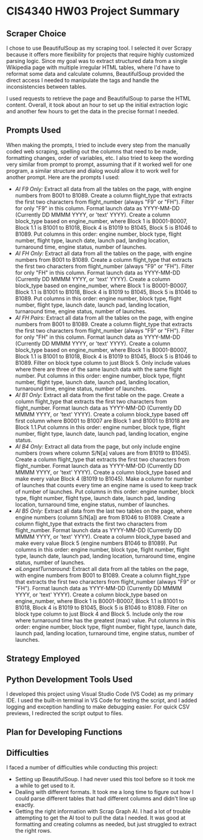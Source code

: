 # CIS4340 HW03 Project Summary

## Scraper Choice
I chose to use BeautifulSoup as my scraping tool. I selected it over Scrapy because it offers more flexibility for projects that require highly customized parsing logic. Since my goal was to extract structured data from a single Wikipedia page with multiple irregular HTML tables, where I'd have to reformat some data and calculate columns, BeautifulSoup provided the direct access I needed to manipulate the tags and handle the inconsistencies between tables.

I used requests to retrieve the page and BeautifulSoup to parse the HTML content. Overall, it took about an hour to set up the initial extraction logic and another few hours to get the data in the precise format I needed.

## Prompts Used
When making the prompts, I tried to include every step from the manually coded web scraping, spelling out the columns that need to be made, formatting changes, order of variables, etc. I also tried to keep the wording very similar from prompt to prompt, assuming that if it worked well for one program, a similar structure and dialog would allow it to work well for another prompt. Here are the prompts I used:
- *AI F9 Only:* Extract all data from all the tables on the page, with engine numbers from B001 to B1089. Create a column flight_type that extracts the first two characters from flight_number (always "F9" or "FH"). Filter for only "F9" in this column. Format launch data as YYYY-MM-DD (Currently DD MMMM YYYY, or 'text' YYYY). Create a column block_type based on engine_number, where Block 1 is B0001-B0007, Block 1.1 is B1001 to B1018, Block 4 is B1019 to B1045, Block 5 is B1046 to B1089. Put columns in this order: engine number, block type, flight number, flight type, launch date, launch pad, landing location, turnaround time, engine status, number of launches.
- *AI FH Only:* Extract all data from all the tables on the page, with engine numbers from B001 to B1089. Create a column flight_type that extracts the first two characters from flight_number (always "F9" or "FH"). Filter for only "FH" in this column. Format launch data as YYYY-MM-DD (Currently DD MMMM YYYY, or 'text' YYYY). Create a column block_type based on engine_number, where Block 1 is B0001-B0007, Block 1.1 is B1001 to B1018, Block 4 is B1019 to B1045, Block 5 is B1046 to B1089. Put columns in this order: engine number, block type, flight number, flight type, launch date, launch pad, landing location, turnaround time, engine status, number of launches.
- *AI FH Pairs:* Extract all data from all the tables on the page, with engine numbers from B001 to B1089. Create a column flight_type that extracts the first two characters from flight_number (always "F9" or "FH"). Filter for only "FH" in this column. Format launch data as YYYY-MM-DD (Currently DD MMMM YYYY, or 'text' YYYY). Create a column block_type based on engine_number, where Block 1 is B0001-B0007, Block 1.1 is B1001 to B1018, Block 4 is B1019 to B1045, Block 5 is B1046 to B1089. Filter on block type column to just Block 5. Only include values where there are three of the same launch data with the same flight number. Put columns in this order: engine number, block type, flight number, flight type, launch date, launch pad, landing location, turnaround time, engine status, number of launches.
- *AI B1 Only:* Extract all data from the first table on the page. Create a column flight_type that extracts the first two characters from flight_number. Format launch data as YYYY-MM-DD (Currently DD MMMM YYYY, or 'text' YYYY). Create a column block_type based off first column where B0001 to B1007 are Block 1 and B1001 to B1018 are Block 1.1.Put columns in this order: engine number, block type, flight number, flight type, launch date, launch pad, landing location, engine status.
- *AI B4 Only:* Extract all data from the page, but only include engine numbers (rows where column S/N[a] values are from B1019 to B1045). Create a column flight_type that extracts the first two characters from flight_number. Format launch data as YYYY-MM-DD (Currently DD MMMM YYYY, or 'text' YYYY). Create a column block_type based and make every value Block 4 (B1019 to B1045). Make a column for number of launches that counts every time an engine name is used to keep track of number of launches. Put columns in this order: engine number, block type, flight number, flight type, launch date, launch pad, landing location, turnaround time, engine status, number of launches.
- *AI B5 Only:* Extract all data from the last two tables on the page, where engine numbers (column S/N[a]) are from B1046 to B1089. Create a column flight_type that extracts the first two characters from flight_number. Format launch data as YYYY-MM-DD (Currently DD MMMM YYYY, or 'text' YYYY). Create a column block_type based and make every value Block 5 (engine numbers B1046 to B1089). Put columns in this order: engine number, block type, flight number, flight type, launch date, launch pad, landing location, turnaround time, engine status, number of launches.
- *aiLongestTurnaround:* Extract all data from all the tables on the page, with engine numbers from B001 to B1089. Create a column flight_type that extracts the first two characters from flight_number (always "F9" or "FH"). Format launch data as YYYY-MM-DD (Currently DD MMMM YYYY, or 'text' YYYY). Create a column block_type based on engine_number, where Block 1 is B0001-B0007, Block 1.1 is B1001 to B1018, Block 4 is B1019 to B1045, Block 5 is B1046 to B1089. Filter on block type column to just Block 4 and Block 5. Include only the row where turnaround time has the greatest (max) value. Put columns in this order: engine number, block type, flight number, flight type, launch date, launch pad, landing location, turnaround time, engine status, number of launches.

## Strategy Employed

## Python Development Tools Used
I developed this project using Visual Studio Code (VS Code) as my primary IDE. I used the built-in terminal in VS Code for testing the script, and I added logging and exception handling to make debugging easier. For quick CSV previews, I redirected the script output to files.

## Plan for Developing Functions

## Difficulties
I faced a number of difficulties while conducting this project:
- Setting up BeautifulSoup. I had never used this tool before so it took me a while to get used to it.
- Dealing with different formats. It took me a long time to figure out how I could parse different tables that had different columns and didn't line up exactly.
- Getting the right information with Scrap Graph AI. I had a lot of trouble attempting to get the AI tool to pull the data I needed. It was good at formatting and creating columns as needed, but just struggled to extract the right rows.
